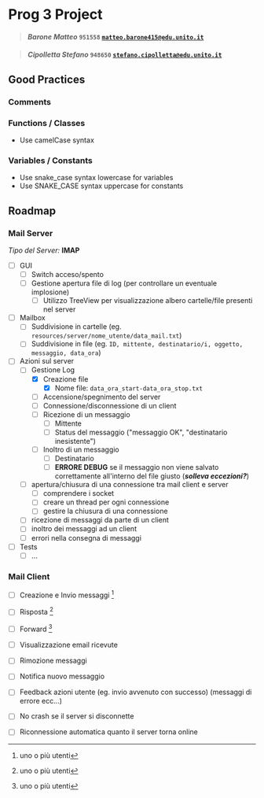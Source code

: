 # Prog 3 Project

> #### *Barone Matteo* `951558` <a href="mailto:matteo.barone415@edu.unito.it">`matteo.barone415@edu.unito.it`</a>

> #### *Cipolletta Stefano* `948650` <a href="mailto:stefano.cipolletta@edu.unito.it">`stefano.cipolletta@edu.unito.it`</a>

## Good Practices
### Comments

### Functions / Classes
- Use camelCase syntax

### Variables / Constants
- Use snake_case syntax lowercase for variables
- Use SNAKE_CASE syntax uppercase for constants

## Roadmap
### Mail Server

*Tipo del Server:* **IMAP** 

- [ ] GUI
    - [ ] Switch acceso/spento
    - [ ] Gestione apertura file di log (per controllare un eventuale implosione)
    	- [ ] Utilizzo TreeView per visualizzazione albero cartelle/file presenti nel server

- [ ] Mailbox
    - [ ] Suddivisione in cartelle (eg. `resources/server/nome_utente/data_mail.txt`)
    - [ ] Suddivisione in file (eg. `ID, mittente, destinatario/i, oggetto, messaggio, data_ora`)

- [ ] Azioni sul server
    - [ ] Gestione Log
      - [x] Creazione file
        - [x] Nome file: `data_ora_start-data_ora_stop.txt`
      - [ ] Accensione/spegnimento del server
      - [ ] Connessione/disconnessione di un client
      - [ ] Ricezione di un messaggio
        - [ ] Mittente 
        - [ ] Status del messaggio ("messaggio OK", "destinatario inesistente")
      - [ ] Inoltro di un messaggio
        - [ ] Destinatario
        - [ ] **ERRORE DEBUG** se il messaggio non viene salvato correttamente all'interno del file giusto (***solleva eccezioni?***)
    - [ ] apertura/chiusura di una connessione tra mail client e server
      - [ ] comprendere i socket
      - [ ] creare un thread per ogni connessione
      - [ ] gestire la chiusura di una connessione
    - [ ] ricezione di messaggi da parte di un client
    - [ ] inoltro dei messaggi ad un client 
    - [ ] errori nella consegna di messaggi

- [ ] Tests
    - [ ] ...

### Mail Client

- [ ] Creazione e Invio messaggi [^1]
- [ ] Risposta [^1]
- [ ] Forward [^1]
- [ ] Visualizzazione email ricevute 
- [ ] Rimozione messaggi 
- [ ] Notifica nuovo messaggio
- [ ] Feedback azioni utente (eg. invio avvenuto con successo) (messaggi di errore ecc...)
- [ ] No crash se il server si disconnette
- [ ] Riconnessione automatica quanto il server torna online


[^1]: uno o più utenti




